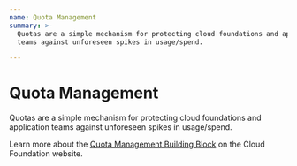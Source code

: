 ```yaml
---
name: Quota Management
summary: >-
  Quotas are a simple mechanism for protecting cloud foundations and application
  teams against unforeseen spikes in usage/spend.

---
```


# Quota Management

Quotas are a simple mechanism for protecting cloud foundations and application teams against unforeseen spikes in usage/spend.

Learn more about the [Quota Management Building Block](https://cloudfoundation.org/maturity-model/cost-management/quota-management.html) on the Cloud Foundation website.
